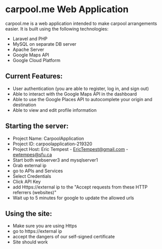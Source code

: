 # carpool.me Web Application 
carpool.me is a web application intended to make carpool arrangements easier. 
It is built using the following technologies:
* Laravel and PHP
* MySQL on separate DB server
* Apache Server
* Google Maps API
* Google Cloud Platform

## Current Features:
* User authentication (you are able to register, log in, and sign out)
* Able to interact with the Google Maps API in the dashboard
* Able to use the Google Places API to autocomplete your origin and destination
* Able to view and edit profile information

## Starting the server:
* Project Name: CarpoolApplication
* Project ID: carpoolapplication-219320
* Project Host: Eric Tempest - EricTempest@gmail.com - ewtempes@sfu.ca
* Start both webserver3 and mysqlserver1
* Grab external ip
* go to APIs and Services
* Select Credentials
* Click API Key
* add Https://external ip to the "Accept requests from these HTTP referrers (websites)"
* Wait up to 5 minutes for google to update the allowed urls

## Using the site:
* Make sure you are using Https
* go to https://external ip
* accept the dangers of our self-signed certificate
* Site should work